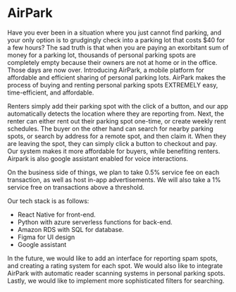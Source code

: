 # AirPark


Have you ever been in a situation where you just cannot find parking, and your only option is to grudgingly check into a parking lot that costs $40 for a few hours? The sad truth is that when you are paying an exorbitant sum of money for a parking lot, thousands of personal parking spots are completely empty because their owners are not at home or in the office. Those days are now over. Introducing AirPark, a mobile platform for affordable and efficient sharing of personal parking lots. AirPark makes the process of  buying and renting personal parking spots EXTREMELY easy, time-efficient, and affordable. 

Renters simply add their parking spot with the click of a button, and our app automatically detects the location where they are reporting from. Next, the renter can either rent out their parking spot one-time, or create weekly rent schedules. The buyer on the other hand can search for nearby parking spots, or search by address for a remote spot, and then claim it. When they are leaving the spot, they can simply click a button to checkout and pay. Our system makes it more affordable for buyers, while benefiting renters. Airpark is also google assistant enabled for voice interactions. 

On the business side of things, we plan to take 0.5% service fee on each transaction, as well as host in-app advertisements. We will also take a 1% service free on transactions above a threshold. 

Our tech stack is as follows:
* React Native for front-end.
* Python with azure serverless functions for back-end.
* Amazon RDS with SQL for database.
* Figma for UI design
* Google assistant

In the future, we would like to add an interface for reporting spam spots, and creating a rating system for each spot. We would also like to integrate AirPark with automatic reader scanning systems in personal parking spots. Lastly, we would like to implement more sophisticated filters for searching. 

